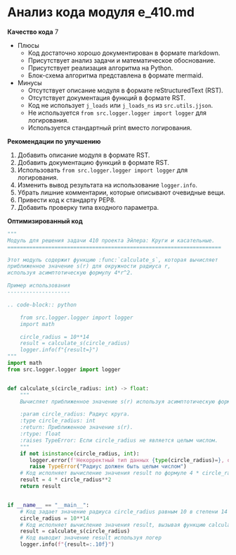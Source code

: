 # Анализ кода модуля e_410.md

**Качество кода**
7
- Плюсы
    - Код достаточно хорошо документирован в формате markdown.
    - Присутствует анализ задачи и математическое обоснование.
    - Присутствует реализация алгоритма на Python.
    - Блок-схема алгоритма представлена в формате mermaid.
- Минусы
    - Отсутствует описание модуля в формате reStructuredText (RST).
    - Отсутствует документация функций в формате RST.
    - Код не использует `j_loads` или `j_loads_ns` из `src.utils.jjson`.
    - Не используется `from src.logger.logger import logger` для логирования.
    - Используется стандартный print вместо логирования.

**Рекомендации по улучшению**
1. Добавить описание модуля в формате RST.
2. Добавить документацию функций в формате RST.
3. Использовать `from src.logger.logger import logger` для логирования.
4. Изменить вывод результата на использование `logger.info`.
5. Убрать лишние комментарии, которые описывают очевидные вещи.
6. Привести код к стандарту PEP8.
7. Добавить проверку типа входного параметра.

**Оптимизированный код**
```python
"""
Модуль для решения задачи 410 проекта Эйлера: Круги и касательные.
====================================================================

Этот модуль содержит функцию :func:`calculate_s`, которая вычисляет
приближенное значение s(r) для окружности радиуса r,
используя асимптотическую формулу 4*r^2.

Пример использования
--------------------

.. code-block:: python

    from src.logger.logger import logger
    import math

    circle_radius = 10**14
    result = calculate_s(circle_radius)
    logger.info(f"{result=}")
"""
import math
from src.logger.logger import logger


def calculate_s(circle_radius: int) -> float:
    """
    Вычисляет приближенное значение s(r) используя асимптотическую формулу 4*r^2.

    :param circle_radius: Радиус круга.
    :type circle_radius: int
    :return: Приближенное значение s(r).
    :rtype: float
    :raises TypeError: Если circle_radius не является целым числом.
    """
    if not isinstance(circle_radius, int):
       logger.error(f'Некорректный тип данных {type(circle_radius)=}, ожидается int')
       raise TypeError("Радиус должен быть целым числом")
    # Код исполняет вычисление значения result по формуле 4 * circle_radius**2
    result = 4 * circle_radius**2
    return result


if __name__ == "__main__":
    # Код задает значение радиуса circle_radius равным 10 в степени 14
    circle_radius = 10**14
    # Код исполняет вычисление значения result, вызывая функцию calculate_s
    result = calculate_s(circle_radius)
    # Код выводит значение result используя логер
    logger.info(f"{result=:.10f}")

```